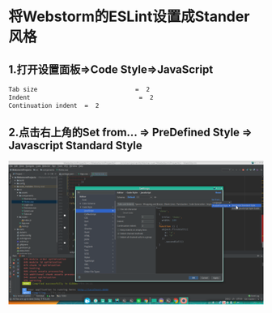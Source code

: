 # 将Webstorm的ESLint设置成Stander风格

## 1.打开设置面板=>Code Style=>JavaScript

```
Tab size                           =  2
Indent                              =  2
Continuation indent  =  2
```


## 2.点击右上角的Set from... => PreDefined Style => Javascript Standard Style


![standard.png](https://github.com/Luomusha/blog/blob/master/assets/standard.png)
